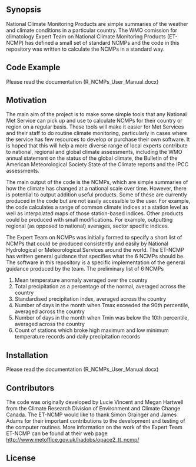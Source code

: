 ## Synopsis

National Climate Monitoring Products are simple summaries of the weather and climate conditions in a particular country. The WMO comission for climatology Expert Team on National Climate Monitoring Products (ET-NCMP) has defined a small set of standard NCMPs and the code in this repository was written to calculate the NCMPs in a standard way.

## Code Example

Please read the documentation (R_NCMPs_User_Manual.docx)

## Motivation

The main aim of the project is to make some simple tools that any National Met Service can pick up and use to calculate NCMPs for their country or region on a regular basis. These tools will make it easier for Met Services and their staff to do routine climate monitoring, particularly in cases where the service has few resources to develop or purchase their own software. It is hoped that this will help a more diverse range of local experts contribute to national, regional and global climate assessments, including the WMO annual statement on the status of the global climate, the Bulletin of the American Meteorological Society State of the Climate reports and the IPCC assessments.

The main output of the code is the NCMPs, which are simple summaries of how the climate has changed at a national scale over time. However, there is potential to output addition useful products. Some of these are currently produced in the code but are not easily accessible to the user. For example, the code calculates a range of common climate indices at a station level as well as interpolated maps of those station-based indices. Other products could be produced with small modifications. For example, outputting regional (as opposed to national) averages, sector specific indices.

The Expert Team on NCMPs was initially formed to specify a short list of NCMPs that could be produced consistently and easily by National Hydrological or Meteorological Services around the world. The ET-NCMP has written general guidance that specifies what the 6 NCMPs should be. The software in this repository is a specific implementation of the general guidance produced by the team. The preliminary list of 6 NCMPs

1. Mean temperature anomaly averaged over the country
2. Total precipitation as a percentage of the normal, averaged across the country
3. Standardised precipitation index, averaged across the country
4. Number of days in the month when Tmax exceeded the 90th percentile, averaged across the country
5. Number of days in the month when Tmin was below the 10th percentile, averaged across the country
6. Count of stations which broke high maximum and low minimum temperature records and daily precipitation records


## Installation

Please read the documentation (R_NCMPs_User_Manual.docx)

## Contributors

The code was originally developed by Lucie Vincent and Megan Hartwell from the Climate Research Division of Environment and Climate Change Canada. The ET-NCMP would like to thank Simon Grainger and James Adams for their important contributions to the development and testing of the computer routines. More information on the work of the Expert Team ET-NCMP can be found at their web page http://www.metoffice.gov.uk/hadobs/opace2_tt_ncmp/

## License


